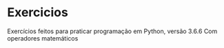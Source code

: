 # Exercicios
Exercícios feitos para praticar programação em Python, versão 3.6.6
Com operadores matemáticos

